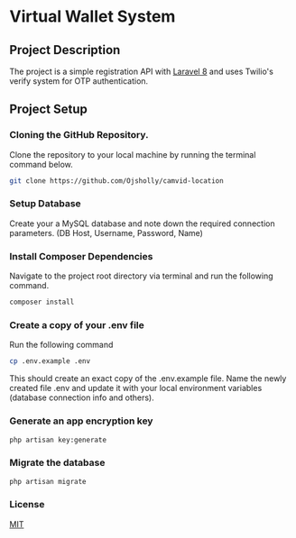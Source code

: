 # Virtual Wallet System

## Project Description

The project is a simple registration API with [Laravel 8](https://laravel.com) and uses Twilio's verify system for OTP authentication.
## Project Setup

### Cloning the GitHub Repository.

Clone the repository to your local machine by running the terminal command below.

```bash
git clone https://github.com/Ojsholly/camvid-location
```

### Setup Database

Create your a MySQL database and note down the required connection parameters. (DB Host, Username, Password, Name)

### Install Composer Dependencies

Navigate to the project root directory via terminal and run the following command.

```bash
composer install
```

### Create a copy of your .env file

Run the following command

```bash
cp .env.example .env
```

This should create an exact copy of the .env.example file. Name the newly created file .env and update it with your local environment variables (database connection info and others).

### Generate an app encryption key

```bash
php artisan key:generate
```

### Migrate the database

```bash
php artisan migrate
```

### License

[MIT](https://choosealicense.com/licenses/mit/)
